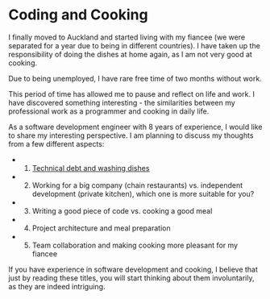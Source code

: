 # Coding and Cooking

I finally moved to Auckland and started living with my fiancee (we were separated for a year due to being in different countries).
I have taken up the responsibility of doing the dishes at home again, as I am not very good at cooking. 

Due to being unemployed, I have rare free time of two months without work. 

This period of time has allowed me to pause and reflect on life and work. 
I have discovered something interesting - the similarities between my professional work as a programmer and cooking in daily life.

As a software development engineer with 8 years of experience, I would like to share my interesting perspective. 
I am planning to discuss my thoughts from a few different aspects:

- 1. [Technical debt and washing dishes](./technical-debt-and-washing-dishes.md)
- 2. Working for a big company (chain restaurants) vs. independent development (private kitchen), which one is more suitable for you?
- 3. Writing a good piece of code vs. cooking a good meal
- 4. Project architecture and meal preparation
- 5. Team collaboration and making cooking more pleasant for my fiancee


If you have experience in software development and cooking, I believe that just by reading these titles, 
you will start thinking about them involuntarily, as they are indeed intriguing.